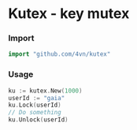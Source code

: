 # Kutex - key mutex

### Import

``` go
import "github.com/4vn/kutex"
```

### Usage

``` go
ku := kutex.New(1000)
userId := "gaia"
ku.Lock(userId)
// Do something
ku.Unlock(userId)
```
